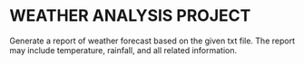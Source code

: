 # WEATHER ANALYSIS PROJECT
Generate a report of weather forecast based on the given txt file. The report may include temperature, rainfall, and all related information.
